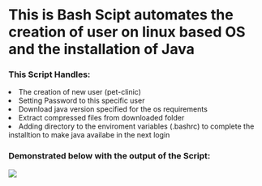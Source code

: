 <h1>This is Bash Scipt automates the creation of user on linux based OS and the installation of Java </h1>
<h3>This Script Handles:</h3>
<li>The creation of new user (pet-clinic)</li>
<li>Setting Password to this specific user</li>
<li>Download java version specified for the os requirements</li>
<li>Extract compressed files from downloaded folder</li>
<li>Adding directory to the enviroment variables (.bashrc) to complete the installtion to make java availabe in the next login</li>
<body><h3>Demonstrated below with the output of the Script:</h3>
  <image src="Task 1.png"></image>
</body>
